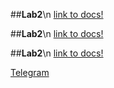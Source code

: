 ##**Lab2**\n
[link to docs!](https://docs.google.com/document/d/1HTA9cuJOKuYPBeDFeno1vMBNiuWZEi8gm3qZyGKRWSw/edit?usp=sharing)


##**Lab2**\n
[link to docs!](https://docs.google.com/document/d/10MrIg_Iu5pYSJB_wHWLh37_9Go0A2fD4PNTEoOAQY7Y/edit?usp=sharing)

##**Lab2**\n
[link to docs!](https://docs.google.com/document/d/1dFmEVgYjjjQpX5D8jpAIOXyRfMklgX4yDceWQvRlQsw/edit?usp=sharing)

[Telegram](https://t.me/I_Purgatory_I)